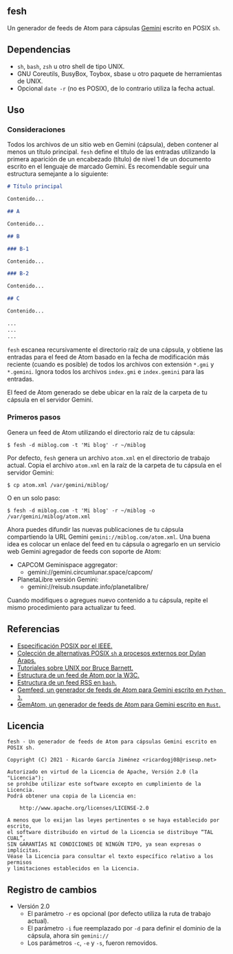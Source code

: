 ## fesh

Un generador de feeds de Atom para cápsulas [Gemini](https://gemini.circumlunar.space/) escrito en POSIX `sh`.

## Dependencias

* `sh`, `bash`, `zsh` u otro shell de tipo UNIX.
* GNU Coreutils, BusyBox, Toybox, sbase u otro paquete de herramientas de UNIX.
* Opcional `date -r` (no es POSIX), de lo contrario utiliza la fecha actual.

## Uso

### Consideraciones

Todos los archivos de un sitio web en Gemini (cápsula), deben contener al menos un título principal. `fesh` define el título de las entradas utilizando la primera aparición de un encabezado (título) de nivel 1 de un documento escrito en el lenguaje de marcado Gemini. Es recomendable seguir una estructura semejante a lo siguiente:

```markdown
# Título principal

Contenido...

## A

Contenido...

## B

### B-1

Contenido...

### B-2

Contenido...

## C

Contenido...

...
...
...
```

`fesh` escanea recursivamente el directorio raíz de una cápsula, y obtiene las entradas para el feed de Atom basado en la fecha de modificación más reciente (cuando es posible) de todos los archivos con extensión `*.gmi` y `*.gemini`. Ignora todos los archivos `index.gmi` e `index.gemini` para las entradas.

El feed de Atom generado se debe ubicar en la raíz de la carpeta de tu cápsula en el servidor Gemini.

### Primeros pasos

Genera un feed de Atom utilizando el directorio raíz de tu cápsula:

`$ fesh -d miblog.com -t 'Mi blog' -r ~/miblog`

Por defecto, `fesh` genera un archivo `atom.xml` en el directorio de trabajo actual. Copia el archivo `atom.xml` en la raíz de la carpeta de tu cápsula en el servidor Gemini:

`$ cp atom.xml /var/gemini/miblog/`

O en un solo paso:

`$ fesh -d miblog.com -t 'Mi blog' -r ~/miblog -o /var/gemini/miblog/atom.xml`

Ahora puedes difundir las nuevas publicaciones de tu cápsula compartiendo la URL Gemini `gemini://miblog.com/atom.xml`. Una buena idea es colocar un enlace del feed en tu cápsula o agregarlo en un servicio web Gemini agregador de feeds con soporte de Atom:

* CAPCOM Geminispace aggregator:
	* gemini://gemini.circumlunar.space/capcom/
* PlanetaLibre versión Gemini:
	* gemini://reisub.nsupdate.info/planetalibre/

Cuando modifiques o agregues nuevo contenido a tu cápsula, repite el mismo procedimiento para actualizar tu feed.

## Referencias

* [Especificación POSIX por el IEEE.](https://pubs.opengroup.org/onlinepubs/9699919799/utilities/contents.html)
* [Colección de alternativas POSIX `sh` a procesos externos por Dylan Araps.](https://github.com/dylanaraps/pure-sh-bible)
* [Tutoriales sobre UNIX por Bruce Barnett.](https://www.grymoire.com/Unix/index.html)
* [Estructura de un feed de Atom por la W3C.](https://validator.w3.org/feed/docs/atom.html)
* [Estructura de un feed RSS en `bash`.](https://github.com/cfenollosa/bashblog)
* [Gemfeed, un generador de feeds de Atom para Gemini escrito en `Python 3`.](https://tildegit.org/solderpunk/gemfeed)
* [GemAtom, un generador de feeds de Atom para Gemini escrito en `Rust`.](https://git.sr.ht/~dr_tutut/gematom)

## Licencia

```text
fesh - Un generador de feeds de Atom para cápsulas Gemini escrito en POSIX sh.

Copyright (C) 2021 - Ricardo García Jiménez <ricardogj08@riseup.net>

Autorizado en virtud de la Licencia de Apache, Versión 2.0 (la "Licencia");
se prohíbe utilizar este software excepto en cumplimiento de la Licencia.
Podrá obtener una copia de la Licencia en:

    http://www.apache.org/licenses/LICENSE-2.0

A menos que lo exijan las leyes pertinentes o se haya establecido por escrito,
el software distribuido en virtud de la Licencia se distribuye “TAL CUAL”,
SIN GARANTÍAS NI CONDICIONES DE NINGÚN TIPO, ya sean expresas o implícitas.
Véase la Licencia para consultar el texto específico relativo a los permisos
y limitaciones establecidos en la Licencia.
```

## Registro de cambios

* Versión 2.0
	* El parámetro `-r` es opcional (por defecto utiliza la ruta de trabajo actual).
	* El parámetro `-i` fue reemplazado por `-d` para definir el dominio de la cápsula, ahora sin `gemini://`
	* Los parámetros `-c`, `-e` y `-s`, fueron removidos.
